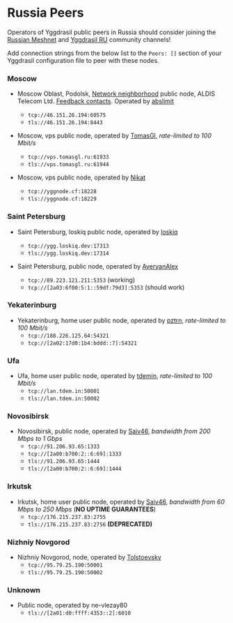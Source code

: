 # Russia Peers

Operators of Yggdrasil public peers in Russia should consider joining the [Russian Meshnet](https://github.com/russian-meshnet/meshnet-chat-agenda/blob/master/README.md#чаты-и-мосты-в-разных-сетях) and [Yggdrasil RU](https://t.me/Yggdrasil_ru) community channels!

Add connection strings from the below list to the `Peers: []` section of your Yggdrasil configuration file to peer with these nodes.

### Moscow
* Moscow Oblast, Podolsk, [Network neighborhood](https://netwhood.online/) public node, ALDIS Telecom Ltd. [Feedback contacts](http://netwhood.online/feedback/). Operated by [abslimit](https://mstdn.netwhood.online/@abslimit)
  * `tcp://46.151.26.194:60575`
  * `tls://46.151.26.194:8443`
  
* Moscow, vps public node, operated by [TomasGl](https://vk.com/tmsconsole), *rate-limited to 100 Mbit/s*
  * `tcp://vps.tomasgl.ru:61933`
  * `tls://vps.tomasgl.ru:61944`

* Moscow, vps public node, operated by [Nikat](https://t.me/nikat_meh)
  * `tcp://yggnode.cf:18228`
  * `tls://yggnode.cf:18229`
  
  
### Saint Petersburg
* Saint Petersburg, loskiq public node, operated by [loskiq](https://loskiq.dev)
  * `tcp://ygg.loskiq.dev:17313`
  * `tls://ygg.loskiq.dev:17314`

* Saint Petersburg, public node, operated by [AveryanAlex](https://t.me/averyanalex)
  * `tcp://89.223.121.211:5353` (working)
  * `tcp://[2a03:6f00:5:1::59df:79d3]:5353` (should work)
  
  
### Yekaterinburg
* Yekaterinburg, home user public node, operated by [pztrn](https://pztrn.name), *rate-limited to 100 Mbit/s*
  * `tcp://188.226.125.64:54321`
  * `tcp://[2a02:17d0:1b4:bddd::7]:54321`
  
  
### Ufa
* Ufa, home user public node, operated by [tdemin](https://tdem.in), *rate-limited to 100 Mbit/s*
  * `tcp://lan.tdem.in:50001`
  * `tls://lan.tdem.in:50002`
  
  
### Novosibirsk
* Novosibirsk, public node, operated by [Saiv46](https://t.me/Saiv46), *bandwidth from 200 Mbps to 1 Gbps*
  * `tcp://91.206.93.65:1333`
  * `tcp://[2a00:b700:2::6:69]:1333`
  * `tls://91.206.93.65:1444`
  * `tls://[2a00:b700:2::6:69]:1444`


### Irkutsk
* Irkutsk, home user public node, operated by [Saiv46](https://t.me/Saiv46), *bandwidth from 60 Mbps to 250 Mbps* (__NO UPTIME GUARANTEES__)
  * `tcp://176.215.237.83:2755`
  * `tls://176.215.237.83:2756` **(DEPRECATED)**


### Nizhniy Novgorod 
* Nizhniy Novgorod, node, operated by [Tolstoevsky](https://tolstoevsky.ml)
  * `tcp://95.79.25.190:50001`
  * `tls://95.79.25.190:50002`
  
  
### Unknown
* Public node, operated by ne-vlezay80
  * `tls://[2a01:d0:ffff:4353::2]:6010`

